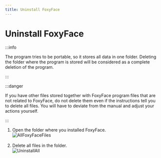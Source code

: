 ```yaml
---
title: Uninstall FoxyFace
---
```


# Uninstall FoxyFace

:::info

The program tries to be portable, so it stores all data in one folder. Deleting the folder where the program is stored will be considered as a complete deletion of the program.

:::

:::danger

If you have other files stored together with FoxyFace program files that are not related to FoxyFace, do not delete them even if the instructions tell you to delete all files. You will have to deviate from the manual and adjust your actions yourself.

:::

1. Open the folder where you installed FoxyFace.<br />![AllFoxyFaceFiles](/images/FoxyFace/install-update-uninstall/AllFoxyFaceFiles.png)<br /><br />
2. Delete all files in the folder.<br />![UninstallAll](/images/FoxyFace/install-update-uninstall/uninstall/UninstallAll.png)<br /><br />